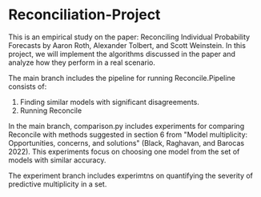 # Reconciliation-Project
This is an empirical study on the paper: Reconciling Individual Probability Forecasts by Aaron Roth, Alexander Tolbert, and Scott Weinstein.
In this project, we will implement the algorithms discussed in the paper and analyze how they perform in a real scenario.

The main branch includes the pipeline for running Reconcile.Pipeline consists of:
1. Finding similar models with significant disagreements.
2. Running Reconcile

In the main branch, comparison.py includes experiments for comparing Reconcile with methods suggested in section 6 from "Model multiplicity: Opportunities, concerns, and solutions" (Black, Raghavan,
and Barocas 2022). This experiments focus on choosing one model from the set of models with similar accuracy.

The experiment branch includes experimtns on quantifying the severity of predictive multiplicity in a set.